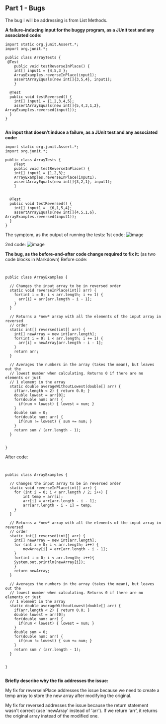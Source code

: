 ## Part 1 - Bugs
The bug I will be addressing is from List Methods.

**A failure-inducing input for the buggy program, as a JUnit test and any associated code:**
```
import static org.junit.Assert.*;
import org.junit.*;

public class ArrayTests {
 @Test 
	public void testReverseInPlace() {
    int[] input1 = {4,5,3 };
    ArrayExamples.reverseInPlace(input1);
    assertArrayEquals(new int[]{3,5,4}, input1);
	}

  @Test
  public void testReversed() {
    int[] input1 = {1,2,3,4,5};
    assertArrayEquals(new int[]{5,4,3,1,2}, ArrayExamples.reversed(input1));
  }
}


```

**An input that doesn’t induce a failure, as a JUnit test and any associated code:**
```
import static org.junit.Assert.*;
import org.junit.*;

public class ArrayTests {
	@Test 
	public void testReverseInPlace() {
    int[] input1 = {1,2,3};
    ArrayExamples.reverseInPlace(input1);
    assertArrayEquals(new int[]{3,2,1}, input1);
	}


  @Test
  public void testReversed() {
    int[] input1 =  {6,1,5,4};
    assertArrayEquals(new int[]{4,5,1,6}, ArrayExamples.reversed(input1));
  }
}
```

The symptom, as the output of running the tests:
1st code:
![image](https://github.com/ayynny/cse15l-lab-reports/assets/61796361/5d0579e3-3b59-42cb-b494-dbc30aaf0cf3)

2nd code:
![image](https://github.com/ayynny/cse15l-lab-reports/assets/61796361/fbcc1c68-245b-4f8d-9850-12cc3f6da475)



**The bug, as the before-and-after code change required to fix it:**
(as two code blocks in Markdown)
Before code:
```


public class ArrayExamples {

  // Changes the input array to be in reversed order
  static void reverseInPlace(int[] arr) {
    for(int i = 0; i < arr.length; i += 1) {
      arr[i] = arr[arr.length - i - 1];
    }
  }

  // Returns a *new* array with all the elements of the input array in reversed
  // order
  static int[] reversed(int[] arr) {
    int[] newArray = new int[arr.length];
    for(int i = 0; i < arr.length; i += 1) {
      arr[i] = newArray[arr.length - i - 1];
    }
    return arr;
  }

  // Averages the numbers in the array (takes the mean), but leaves out the
  // lowest number when calculating. Returns 0 if there are no elements or just
  // 1 element in the array
  static double averageWithoutLowest(double[] arr) {
    if(arr.length < 2) { return 0.0; }
    double lowest = arr[0];
    for(double num: arr) {
      if(num < lowest) { lowest = num; }
    }
    double sum = 0;
    for(double num: arr) {
      if(num != lowest) { sum += num; }
    }
    return sum / (arr.length - 1);
  }


}

```

After code:
```


public class ArrayExamples {

  // Changes the input array to be in reversed order
  static void reverseInPlace(int[] arr) {
    for (int i = 0; i < arr.length / 2; i++) {
        int temp = arr[i];
        arr[i] = arr[arr.length - i - 1];
        arr[arr.length - i - 1] = temp;
    }
  }

  // Returns a *new* array with all the elements of the input array in reversed
  // order
  static int[] reversed(int[] arr) {
    int[] newArray = new int[arr.length];
    for (int i = 0; i < arr.length; i++) {
        newArray[i] = arr[arr.length - i - 1];
    }
    for(int i = 0; i < arr.length; i++){
    System.out.println(newArray[i]);
    }
    return newArray;
  }

  // Averages the numbers in the array (takes the mean), but leaves out the
  // lowest number when calculating. Returns 0 if there are no elements or just
  // 1 element in the array
  static double averageWithoutLowest(double[] arr) {
    if(arr.length < 2) { return 0.0; }
    double lowest = arr[0];
    for(double num: arr) {
      if(num < lowest) { lowest = num; }
    }
    double sum = 0;
    for(double num: arr) {
      if(num != lowest) { sum += num; }
    }
    return sum / (arr.length - 1);
  }


}


```

**Briefly describe why the fix addresses the issue:**

My fix for reverseInPlace addresses the issue because we need to create a temp array to store the new array after modifying the original.

My fix for reversed addresses the issue because the return statement wasn't correct (use 'newArray' instead of 'arr'). If we return 'arr', it returns the original array instead of the modified one.
